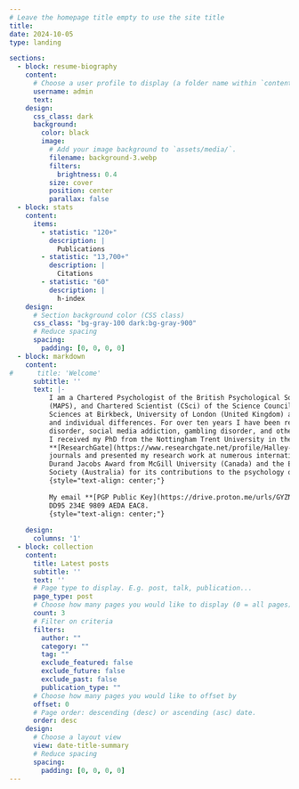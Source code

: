 ```yaml
---
# Leave the homepage title empty to use the site title
title:
date: 2024-10-05
type: landing

sections:
  - block: resume-biography
    content:
      # Choose a user profile to display (a folder name within `content/authors/`)
      username: admin
      text:
    design:
      css_class: dark
      background:
        color: black
        image:
          # Add your image background to `assets/media/`.
          filename: background-3.webp
          filters:
            brightness: 0.4
          size: cover
          position: center
          parallax: false
  - block: stats
    content:
      items:
        - statistic: "120+"
          description: |
            Publications
        - statistic: "13,700+"
          description: |
            Citations
        - statistic: "60"
          description: |
            h-index
    design:
      # Section background color (CSS class)
      css_class: "bg-gray-100 dark:bg-gray-900"
      # Reduce spacing
      spacing:
        padding: [0, 0, 0, 0]
  - block: markdown
    content:
#      title: 'Welcome'
      subtitle: ''
      text: |-
          I am a Chartered Psychologist of the British Psychological Society (CPsychol), Member of the Australian Psychological Society
          (MAPS), and Chartered Scientist (CSci) of the Science Council. I am currently working in the School of Psychological
          Sciences at Birkbeck, University of London (United Kingdom) as a Senior Lecturer where I teach statistics, addiction,
          and individual differences. For over ten years I have been researching emerging addictive behaviours such as gaming
          disorder, social media addiction, gambling disorder, and other online addictions.
          I received my PhD from the Nottingham Trent University in the United Kingdom and have published numerous studies (see my 
          **[ResearchGate](https://www.researchgate.net/profile/Halley-Pontes)** profile for a full list) in several scientific 
          journals and presented my research work at numerous international conferences. My research has been previously awarded with the 
          Durand Jacobs Award from McGill University (Canada) and the Early Career Research Award from the Australian Psychological 
          Society (Australia) for its contributions to the psychology of addictive behaviors and cyberpsychology.
          {style="text-align: center;"}
          
          My email **[PGP Public Key](https://drive.proton.me/urls/GYZNM1652C#C34xqQi4LYoU)** fingerprint is: DE26 2BED FB0D C0ED 97F7 
          DD95 234E 9809 AEDA EAC8.
          {style="text-align: center;"}
          
    design:
      columns: '1'
  - block: collection
    content:
      title: Latest posts
      subtitle: ''
      text: ''
      # Page type to display. E.g. post, talk, publication...
      page_type: post
      # Choose how many pages you would like to display (0 = all pages)
      count: 3
      # Filter on criteria
      filters:
        author: ""
        category: ""
        tag: ""
        exclude_featured: false
        exclude_future: false
        exclude_past: false
        publication_type: ""
      # Choose how many pages you would like to offset by
      offset: 0
      # Page order: descending (desc) or ascending (asc) date.
      order: desc
    design:
      # Choose a layout view
      view: date-title-summary
      # Reduce spacing
      spacing:
        padding: [0, 0, 0, 0]
---
```

